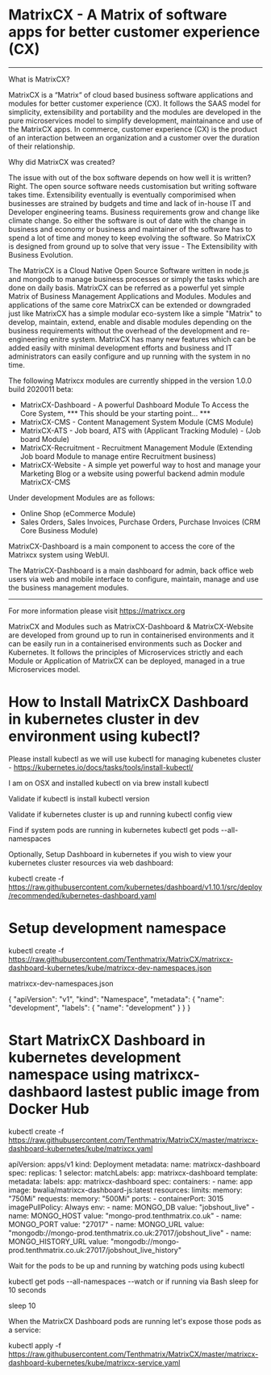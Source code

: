 # MatrixCX - A Matrix of software apps for better customer experience (CX)

------------------------------------------------------

What is MatrixCX?

MatrixCX is a “Matrix“ of cloud based business software applications and modules for better customer experience (CX). It follows the SAAS model for simplicity, extensibility and portability and the modules are developed in the pure microservices model to simplify development, maintainance and use of the MatrixCX apps. In commerce, customer experience (CX) is the product of an interaction between an organization and a customer over the duration of their relationship.

Why did MatrixCX was created?

The issue with out of the box software depends on how well it is written? Right. The open source software needs customisation but writing software takes time. Extensibility eventually is eventually comporimised when businesses are strained by budgets and time and lack of in-house IT and Developer engineering teams. Business requirements grow and change like climate change. So either the software is out of date with the change in business and economy or business and maintainer of the software has to spend a lot of time and money to keep evolving the software. So MatrixCX is designed from ground up to solve that very issue - The Extensibility with Business Evolution.

The MatrixCX is a Cloud Native Open Source Software written in node.js and mongodb to manage business processes or simply the tasks which are done on daily basis. MatrixCX can be referred as a powerful yet simple Matrix of Business Management Applications and Modules. Modules and applications of the same core MatrixCX can be extended or downgraded just like MatrixCX has a simple modular eco-system like a simple "Matrix" to develop, maintain, extend, enable and disable modules depending on the business requirements without the overhead of the development and re-engineering enitre system. MatrixCX has many new features which can be added easily with minimal development efforts and business and IT administrators can easily configure and up running with the system in no time.

The following Matrixcx modules are currently shipped in the version 1.0.0 build 2020011 beta:

- MatrixCX-Dashboard - A powerful Dashboard Module To Access the Core System, *** This should be your starting point... ***
- MatrixCX-CMS - Content Management System Module (CMS Module)
- MatrixCX-ATS - Job board, ATS with (Applicant Tracking Module) - (Job board Module)
- MatrixCX-Recruitment - Recruitment Management Module (Extending Job board Module to manage entire Recruitment business)
- MatrixCX-Website - A simple yet powerful way to host and manage your Marketing Blog or a website using powerful backend admin module MatrixCX-CMS

Under development Modules are as follows:

- Online Shop (eCommerce Module)
- Sales Orders, Sales Invoices, Purchase Orders, Purchase Invoices (CRM Core Business Module)

MatrixCX-Dashboard is a main component to access the core of the Matrixcx system using WebUI.

The MatrixCX-Dashboard is a main dashboard for admin, back office web users via web and mobile interface to configure, maintain, manage and use the business management  modules.

------------------------------------------------------

For more information please visit https://matrixcx.org

MatrixCX and Modules such as MatrixCX-Dashboard & MatrixCX-Website are developed from ground up to run in containerised environments and it can be easily run in a containerised environments such as Docker and Kubernetes. It follows the principles of Microservices strictly and each Module or Application of MatrixCX can be deployed, managed in a true Microservices model. 


# How to Install MatrixCX Dashboard in kubernetes cluster in dev environment using kubectl?

Please install kubectl as we will use kubectl for managing kubenetes cluster - https://kubernetes.io/docs/tasks/tools/install-kubectl/

I am on OSX and installed kubectl on via brew install kubectl

Validate if kubectl is install
kubectl version

Validate if kubernetes cluster is up and running
kubectl config view

Find if system pods are running in kubernetes
kubectl get pods --all-namespaces

Optionally, Setup Dashboard in kubernetes if you wish to view your kubernetes cluster resources via web dashboard:

kubectl create -f https://raw.githubusercontent.com/kubernetes/dashboard/v1.10.1/src/deploy/recommended/kubernetes-dashboard.yaml


# Setup development namespace
kubectl create -f https://raw.githubusercontent.com/Tenthmatrix/MatrixCX/matrixcx-dashboard-kubernetes/kube/matrixcx-dev-namespaces.json

matrixcx-dev-namespaces.json

{
  "apiVersion": "v1",
  "kind": "Namespace",
  "metadata": {
    "name": "development",
    "labels": {
      "name": "development"
    }
  }
}

# Start MatrixCX Dashboard in kubernetes development namespace using matrixcx-dashbaord lastest public image from Docker Hub

kubectl create -f https://raw.githubusercontent.com/Tenthmatrix/MatrixCX/master/matrixcx-dashboard-kubernetes/kube/matrixcx.yaml

apiVersion: apps/v1
kind: Deployment
metadata:
  name: matrixcx-dashboard
spec:
  replicas: 1
  selector:
    matchLabels:
      app: matrixcx-dashboard
  template:
    metadata:
      labels:
        app: matrixcx-dashboard
    spec:
      containers:
        - name: app
          image: bwalia/matrixcx-dashboard-js:latest
          resources:
            limits:
              memory: "750Mi"
            requests:
              memory: "500Mi"
          ports:
            - containerPort: 3015
          imagePullPolicy: Always
          env:
            - name: MONGO_DB
              value: "jobshout_live"
            - name: MONGO_HOST
              value: "mongo-prod.tenthmatrix.co.uk"
            - name: MONGO_PORT
              value: "27017"
            - name: MONGO_URL
              value: "mongodb://mongo-prod.tenthmatrix.co.uk:27017/jobshout_live"
            - name: MONGO_HISTORY_URL
              value: "mongodb://mongo-prod.tenthmatrix.co.uk:27017/jobshout_live_history"

Wait for the pods to be up and running by watching pods using kubectl

kubectl get pods --all-namespaces --watch or if running via Bash sleep for 10 seconds

sleep 10

When the MatrixCX Dashboard pods are running let's expose those pods as a service:

kubectl apply -f https://raw.githubusercontent.com/Tenthmatrix/MatrixCX/master/matrixcx-dashboard-kubernetes/kube/matrixcx-service.yaml





